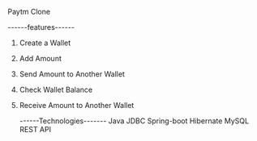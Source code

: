 Paytm Clone 

------features------
1. Create a Wallet
2. Add Amount
3. Send Amount to Another Wallet
4. Check Wallet Balance
5. Receive Amount to Another Wallet

   ------Technologies-------
   Java
   JDBC
   Spring-boot
   Hibernate
   MySQL
   REST API
   
